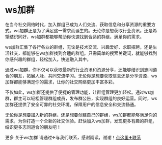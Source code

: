 # ws加群

在当今社交网络时代，加入群组已成为人们交流、获取信息和分享资源的重要方式。ws加群正是为了满足这一需求而诞生的。无论你是想获取行业资讯，还是希望结识同好，ws加群都能够帮助你快速找到合适的群组，满足你的需求。

ws加群汇集了各行各业的群组，无论是技术交流、兴趣爱好、求职招聘，还是生活社交，都能够在ws加群找到合适的群组。只需简单的搜索关键词，就能够找到你感兴趣的群组，轻松加入，快速融入其中。

通过ws加群，你不仅可以获取最新的行业资讯和资源分享，还能够结识到志同道合的朋友，拓展人脉，共同交流学习。无论你是想要获取信息还是分享资源，ws加群都能够满足你的需求，让你的社交网络更加丰富多彩。

不仅如此，ws加群还提供了便捷的管理功能，让群组管理更加轻松。通过ws加群，群主可以轻松管理群组成员，发布群公告，实现群组的良好运营。同时，ws加群还提供了安全可靠的社交环境，保障用户的信息安全和交流畅通。

无论你是想要加入新的群组，还是想要创建自己的群组，ws加群都能够满足你的需求，为你打造一个全新的社交体验。赶快加入ws加群，发现更多有趣的群组，结识更多志同道合的朋友吧！

更多 关于ws加群 请通过✈与我们联系，感谢阅读，谢谢！[点这里✈联系](https://w.k02.cc)